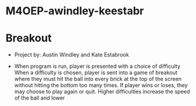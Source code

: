# M4OEP-awindley-keestabr
# Breakout
* Project by: Austin Windley and Kate Estabrook

* When program is run, player is presented with a choice of difficulty
When a difficulty is chosen, player is sent into a game of breakout where they
must hit the ball into every brick at the top of the screen without hitting the
bottom too many times. If player wins or loses, they may choose to play again
or quit. Higher difficulties increase the speed of the ball and lower